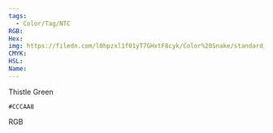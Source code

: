 ```yaml
---
tags:
  - Color/Tag/NTC
RGB:
Hex:
img: https://filedn.com/l0hpzxl1f01yT7GHxtF8cyk/Color%20Snake/standard_csv_to_svg/%23/CCCAA8.svg
CMYK:
HSL:
Name:
---
```

Thistle Green
```palette
#CCCAA8
```
RGB
